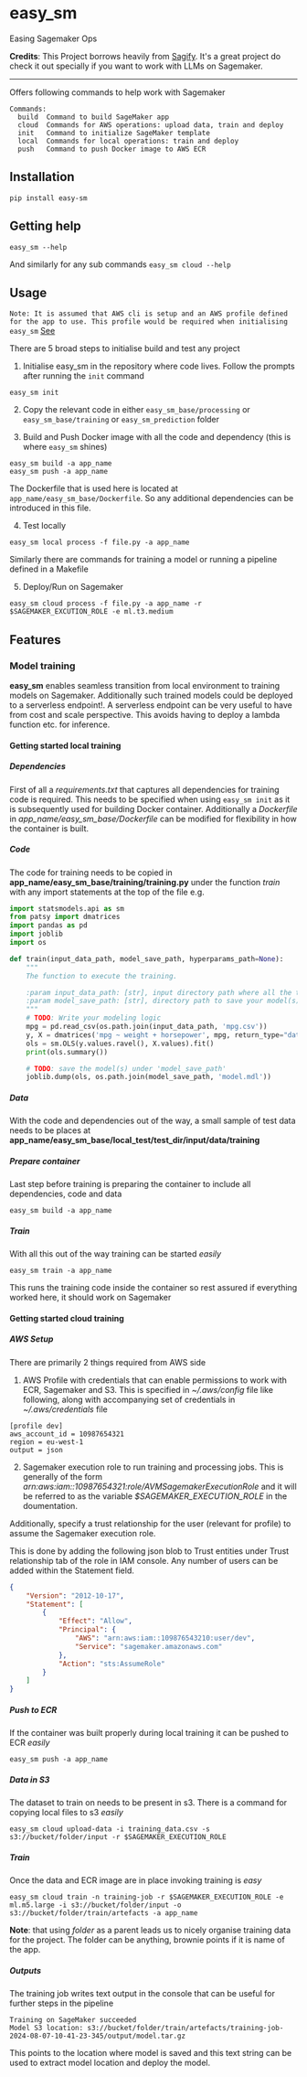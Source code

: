 # easy_sm
Easing Sagemaker Ops

**Credits**: This Project borrows heavily from [Sagify](https://github.com/Kenza-AI/sagify). It's a great project do check it out specially if you want to work with LLMs on Sagemaker.

---
Offers following commands to help work with Sagemaker

```text
Commands:
  build  Command to build SageMaker app
  cloud  Commands for AWS operations: upload data, train and deploy
  init   Command to initialize SageMaker template
  local  Commands for local operations: train and deploy
  push   Command to push Docker image to AWS ECR
```

## Installation
```shell
pip install easy-sm
```

## Getting help
```shell
easy_sm --help

```
And similarly for any sub commands `easy_sm cloud --help`

## Usage
`Note: It is assumed that AWS cli is setup and an AWS profile defined for the app to use. This profile would be required when initialising easy_sm` [See](https://github.com/prteek/easy_sm/tree/main?tab=readme-ov-file#aws-setup)

There are 5 broad steps to initialise build and test any project
1. Initialise easy_sm in the repository where code lives. Follow the prompts after running the `init` command
```shell
easy_sm init
```

2. Copy the relevant code in either `easy_sm_base/processing` or `easy_sm_base/training` or `easy_sm_prediction` folder

3. Build and Push Docker image with all the code and dependency (this is where `easy_sm` shines)
```shell
easy_sm build -a app_name
easy_sm push -a app_name
```
The Dockerfile that is used here is located at `app_name/easy_sm_base/Dockerfile`.
So any additional dependencies can be introduced in this file.

4. Test locally
```shell
easy_sm local process -f file.py -a app_name
```
Similarly there are commands for training a model or running a pipeline defined in a Makefile

5. Deploy/Run on Sagemaker
```shell
easy_sm cloud process -f file.py -a app_name -r $SAGEMAKER_EXCUTION_ROLE -e ml.t3.medium
```

## Features

### Model training
**easy_sm** enables seamless transition from local environment to training models on Sagemaker. Additionally such trained models could be deployed to a serverless endpoint!. A serverless endpoint can be very useful to have from cost and scale perspective. This avoids having to deploy a lambda function etc. for inference.

#### Getting started local training
##### Dependencies
First of all a *requirements.txt* that captures all dependencies for training code is required. This needs to be specified when using `easy_sm init` as it is subsequently used for building Docker container.
Additionally a *Dockerfile* in *app_name/easy_sm_base/Dockerfile* can be modified for flexibility in how the container is built.

##### Code
The code for training needs to be copied in **app_name/easy_sm_base/training/training.py** under the function *train* with any import statements at the top of the file
e.g.
```python
import statsmodels.api as sm
from patsy import dmatrices
import pandas as pd
import joblib
import os

def train(input_data_path, model_save_path, hyperparams_path=None):
    """
    The function to execute the training.

    :param input_data_path: [str], input directory path where all the training file(s) reside in
    :param model_save_path: [str], directory path to save your model(s)
    """
    # TODO: Write your modeling logic
    mpg = pd.read_csv(os.path.join(input_data_path, 'mpg.csv'))
    y, X = dmatrices('mpg ~ weight + horsepower', mpg, return_type="dataframe")
    ols = sm.OLS(y.values.ravel(), X.values).fit()
    print(ols.summary())

    # TODO: save the model(s) under 'model_save_path'
    joblib.dump(ols, os.path.join(model_save_path, 'model.mdl'))
```

##### Data
With the code and dependencies out of the way, a small sample of test data needs to be places at **app_name/easy_sm_base/local_test/test_dir/input/data/training**

##### Prepare container
Last step before training is preparing the container to include all dependencies, code and data
```shell
easy_sm build -a app_name
```

##### Train
With all this out of the way training can be started *easily*

```shell
easy_sm train -a app_name
```

This runs the training code inside the container so rest assured if everything worked here, it should work on Sagemaker

#### Getting started cloud training
##### AWS Setup
There are primarily 2 things required from AWS side
1. AWS Profile with credentials that can enable permissions to work with ECR, Sagemaker and S3.
This is specified in *~/.aws/config* file like following, along with accompanying set of credentials in *~/.aws/credentials* file

```text
[profile dev]
aws_account_id = 10987654321
region = eu-west-1
output = json
```

2. Sagemaker execution role to run training and processing jobs. This is generally of the form *arn:aws:iam::10987654321:role/AVMSagemakerExecutionRole* and it will be referred to as the variable *$SAGEMAKER_EXECUTION_ROLE* in the doumentation.

Additionally, specify a trust relationship for the user (relevant for profile) to assume the Sagemaker execution role.

This is done by adding the following json blob to Trust entities under Trust relationship tab of the role in IAM console. Any number of users can be added within the Statement field.

```json
{
    "Version": "2012-10-17",
    "Statement": [
        {
            "Effect": "Allow",
            "Principal": {
                "AWS": "arn:aws:iam::109876543210:user/dev",
                "Service": "sagemaker.amazonaws.com"
            },
            "Action": "sts:AssumeRole"
        }
    ]
}
```

##### Push to ECR
If the container was built properly during local training it can be pushed to ECR *easily*
```shell
easy_sm push -a app_name
```

##### Data in S3
The dataset to train on needs to be present in s3. There is a command for copying local files to s3 *easily*
```shell
easy_sm cloud upload-data -i training_data.csv -s s3://bucket/folder/input -r $SAGEMAKER_EXECUTION_ROLE
```

##### Train
Once the data and ECR image are in place invoking training is *easy*
```shell
easy_sm cloud train -n training-job -r $SAGEMAKER_EXECUTION_ROLE -e ml.m5.large -i s3://bucket/folder/input -o s3://bucket/folder/train/artefacts -a app_name
```
**Note**: that using *folder* as a parent leads us to nicely organise training data for the project. The folder can be anything, brownie points if it is name of the app.

##### Outputs
The training job writes text output in the console that can be useful for further steps in the pipeline
```text
Training on SageMaker succeeded
Model S3 location: s3://bucket/folder/train/artefacts/training-job-2024-08-07-10-41-23-345/output/model.tar.gz
```

This points to the location where model is saved and this text string can be used to extract model location and deploy the model.
